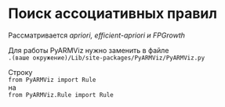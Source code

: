 # Поиск ассоциативных правил

Рассматривается _apriori, efficient-apriori и FPGrowth_

Для работы PyARMViz нужно заменить в файле\
`.(ваше окружение)/Lib/site-packages/PyARMViz/PyARMViz.py`

Строку\
`from PyARMViz import Rule`\
на\
`from PyARMViz.Rule import Rule`